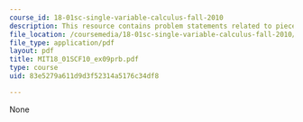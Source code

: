 ```yaml
---
course_id: 18-01sc-single-variable-calculus-fall-2010
description: This resource contains problem statements related to piecewise polynomial.
file_location: /coursemedia/18-01sc-single-variable-calculus-fall-2010/83e5279a611d9d3f52314a5176c34df8_MIT18_01SCF10_ex09prb.pdf
file_type: application/pdf
layout: pdf
title: MIT18_01SCF10_ex09prb.pdf
type: course
uid: 83e5279a611d9d3f52314a5176c34df8

---
```

None